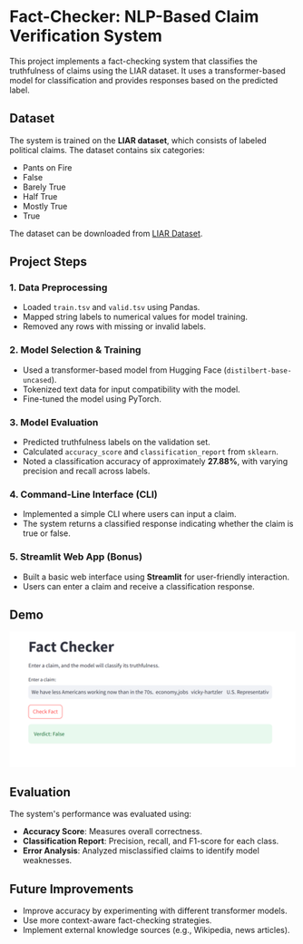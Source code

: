 # Fact-Checker: NLP-Based Claim Verification System

This project implements a fact-checking system that classifies the truthfulness of claims using the LIAR dataset. It uses a transformer-based model for classification and provides responses based on the predicted label.

## Dataset
The system is trained on the **LIAR dataset**, which consists of labeled political claims. The dataset contains six categories:
- Pants on Fire
- False
- Barely True
- Half True
- Mostly True
- True

The dataset can be downloaded from [LIAR Dataset](https://www.cs.ucsb.edu/~william/data/liar_dataset.zip).

## Project Steps

### 1. Data Preprocessing
- Loaded `train.tsv` and `valid.tsv` using Pandas.
- Mapped string labels to numerical values for model training.
- Removed any rows with missing or invalid labels.

### 2. Model Selection & Training
- Used a transformer-based model from Hugging Face (`distilbert-base-uncased`).
- Tokenized text data for input compatibility with the model.
- Fine-tuned the model using PyTorch.

### 3. Model Evaluation
- Predicted truthfulness labels on the validation set.
- Calculated `accuracy_score` and `classification_report` from `sklearn`.
- Noted a classification accuracy of approximately **27.88%**, with varying precision and recall across labels.

### 4. Command-Line Interface (CLI)
- Implemented a simple CLI where users can input a claim.
- The system returns a classified response indicating whether the claim is true or false.

### 5. Streamlit Web App (Bonus)
- Built a basic web interface using **Streamlit** for user-friendly interaction.
- Users can enter a claim and receive a classification response.

## Demo
![System Screenshot](image.png)

## Evaluation

The system's performance was evaluated using:

- **Accuracy Score**: Measures overall correctness.
- **Classification Report**: Precision, recall, and F1-score for each class.
- **Error Analysis**: Analyzed misclassified claims to identify model weaknesses.

## Future Improvements

- Improve accuracy by experimenting with different transformer models.
- Use more context-aware fact-checking strategies.
- Implement external knowledge sources (e.g., Wikipedia, news articles).

